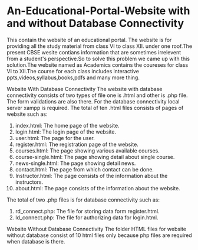 # An-Educational-Portal-Website with and without Database Connectivity
This contain the website of an educational portal.
The website is for providing all the study material from class VI to class XII.
under one roof.The present CBSE wesite contians information that are sometimes irrelevent from a student's perspective.So to solve this problem we came up with this solution.The website named as Academics contains the coureses for class VI to XII.The course for each class includes interactive ppts,videos,syllabus,books,pdfs and many more thing.

Website With Database Connectivity 
The website with database connectivity consists of two types of file one is .html and other is .php file. The form validations are also there.
For the database connectivity local server xampp is required.
The total of ten .html files consists of pages of website such as:
1.	index.html: The home page of the website.
2.	login.html: The login page of the website.
3.	user.html: The page for the user.
4.	register.html: The registration page of the website.
5.	courses.html: The page showing various available courses.
6.	course-single.html: The page showing detail about single course.
7.	news-single.html: The page showing detail news.
8.	contact.html: The page from which contact can be done.
9.	Instructor.html: The page consists of the information about the instructors.
10.	about.html: The page consists of the information about the website.

The total of two .php files is for database connectivity such as:
1.	rd_connect.php: The file for storing data form register.html.
2.	ld_connect.php: The file for authorizing data for login.html.

Website Without Database Connectivity 
The folder HTML files for website without database consist of 10 html files only because php files are required when database is there.









